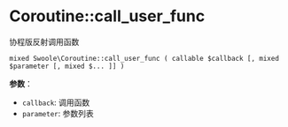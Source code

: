 # Coroutine::call_user_func

协程版反射调用函数
```
mixed Swoole\Coroutine::call_user_func ( callable $callback [, mixed $parameter [, mixed $... ]] )
```
**参数**：

* `callback`: 调用函数
* `parameter`: 参数列表